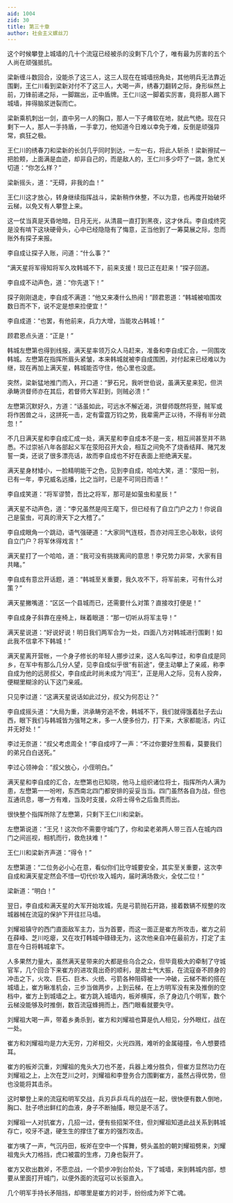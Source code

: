 ```yaml
---
aid: 1004
zid: 30
title: 第三十章
author: 社会主义螺丝刀
---
```


这个时候攀登上城墙的几十个流寇已经被杀的没剩下几个了，唯有最为厉害的五个人尚在顽强抵抗。

梁新缠斗数回合，没能杀了这三人，这三人现在在城墙拐角处，其他明兵无法靠近围剿，王仁川看到梁新对付不了这三人，大喝一声，绣春刀翻转之际，身形纵然上前，刀锋前递之际，一脚踹出，正中盾牌。王仁川这一脚着实厉害，竟将那人踢下城墙，摔得脑浆迸裂而亡。

梁新乘机刺出一剑，直中另一人的胸口，那人一下子瘫软在地，就此气绝。现在只剩下一人，那人一手持盾，一手拿刀，他知道今日难以幸免于难，反倒是顽强异常，疯狂之极。

王仁川的绣春刀和梁新的长剑几乎同时到达，一左一右，将此人斩杀！梁新擦拭一把脸颊，上面满是血迹，却非自己的，而是敌人的，王仁川多少吓了一跳，急忙关切道：“你怎么样？”

梁新摇头，道：“无碍，非我的血！”

王仁川这才放心，转身继续指挥战斗，梁新稍作休整，不以为意，也再度开始破坏云梯，以免又有人攀登上来。

这一仗当真是天昏地暗，日月无光，从清晨一直打到黑夜，这才休兵。李自成终究是没有啃下这块硬骨头，心中已经隐隐有了悔意，正当他到了一筹莫展之际，忽而账外有探子来报。

李自成让探子入账，问道：“什么事？”

“满天星将军得知将军久攻韩城不下，前来支援！现已正在赶来！”探子回道。

李自成不动声色，道：“你先退下！”

探子刚刚退走，李自成不满道：“他又来凑什么热闹！”顾君恩道：“韩城被咱围攻数日而不下，说不定是想来捡便宜！”

李自成道：“也罢，有他前来，兵力大增，当能攻占韩城！”

顾君恩点头道：“正是！”

韩城左懋第也得到线报，满天星率领万众人马赶来，准备和李自成汇合，一同围攻韩城。左懋第在指挥所眉头紧皱，本来韩城就被李自成围困，对付起来已经难以为继，现在再加上满天星，韩城能否守住，他心里也没底。

突然，梁新猛地推门而入，开口道：“萝石兄，我听世伯说，虽满天星来犯，但洪承畴洪督师亦在其后，若督师大军赶到，则贼必溃！”

左懋第沉默好久，方道：“话虽如此，可远水不解近渴，洪督师既然将至，贼军或将作困兽之斗，这拼死一击，定有雷霆万钧之势，我辈需严正以待，不得有半分疏忽！”

不几日满天星和李自成汇成一处，满天星和李自成本不是一支，相互间甚至并不熟悉。不过崇祯八年各部起义军在荥阳召开大会，相互之间免不了烧香结拜、赌咒发誓一类，还说了很多漂亮话，故而李自成也不好在表面上拒绝满天星。

满天星身材矮小，一脸精明能干之色，见到李自成，哈哈大笑，道：“荥阳一别，已有一年，李兄威名远播，比之当时，已是不可同日而语！”

李自成笑道：“将军谬赞，吾比之将军，那可是如萤虫和星辰！”

满天星不动声色，道：“李兄虽然是闯王麾下，但已经有了自立门户之力！你说自己是萤虫，可真的滑天下之大稽了。”

李自成眼角一个跳动，语气强硬道：“大家同气连枝，吾亦对闯王忠心耿耿，谈何自立门户？将军休得戏言！”

满天星打了一个哈哈，道：“我可没有挑拨离间的意思！李兄势力非常，大家有目共睹。”

李自成有意岔开话题，道：“韩城至关重要，我久攻不下，将军前来，可有什么对策？”

满天星撇嘴道：“区区一个县城而已，还需要什么对策？直接攻打便是！”

李自成身子斜靠在座椅上，眯着眼道：“那一切听从将军主导！”

满天星说道：“好说好说！明日我们两军合为一处，四面八方对韩城进行围剿！如此我不信拿不下韩城！”

满天星离开营帐，一个身子修长的年轻人挪步过来，这人名叫李过，和李自成是同乡，在军中有那么几分人望，见李自成似乎很“有前途”，便主动攀上了亲戚，称李自成为他的远房叔父，李自成此时尚未成为“闯王”，正是用人之际，见有人投奔，便糊里糊涂的认下这门亲戚。

只见李过道：“这满天星说话如此过分，叔父为何忍让？”

李自成摇头道：“大局为重，洪承畴穷追不舍，韩城不下，我们就得饿着肚子去山西，眼下我们与韩城皆为强弩之末，多一人便多份力，打下来，大家都能活，内讧并无好处！”

李过无奈道：“叔父考虑周全！”李自成哼了一声：“不过你要好生照看，莫要我们的弟兄白白送死。”

李过心领神会：“叔父放心，小侄明白。”

满天星和李自成的汇合，左懋第也已知晓，他马上组织诸位将士，指挥所内人满为患，左懋第一一吩咐，东西南北四门都安排的妥妥当当。四门虽然各自为战，但也互通讯息，哪一方有难，当及时支援，众将士得令之后鱼贯而出。

很快整个指挥所除了左懋第，只剩下王仁川和梁新。

左懋第说道：“王兄！这次你不需要守城门了，你和梁老弟两人带三百人在城内四门之间巡视，相机而行，救危扶难！”

王仁川和梁新齐声道：“得令！”

左懋第道：“二位务必小心在意，看似你们比守城要安全，其实至关重要，这次李自成和满天星定然会不惜一切代价攻入城内，届时满场救火，全仗二位！”

梁新道：“明白！”

翌日，李自成和满天星的大军开始攻城，先是弓箭抛石开路，接着数辆不规整的攻城器械在流寇的保护下开往拦马墙。

刘耀祖镇守的西门直面敌军主力，当为首要，而这一面正是崔方所攻击，崔方之前在薛峰、芝川吃瘪，又在攻打韩城中碌碌无为，这次他亲自冲在最前方，打定了主意在今日将韩城拿下。

人多果然力量大，虽然满天星带来的大都是些乌合之众，但毕竟极大的牵制了守城官军，几个回合下来崔方的进攻竟出奇的顺利，是故士气大振，在流寇奋不顾身的冲击之下，火攻、巨石、巨木、火统、弓箭各种阻碍被一一冲破，云梯不断的搭在城墙上，崔方瞅准机会，三步当做两步，上到云梯，在上方明军没有来及推倒的空档中，崔方上到城墙之上。崔方跳入城墙内，板斧横挥，杀了身边几个明军，数个云梯没能够及时推倒，数百流寇蜂拥而上，西门眼看就要失守。

刘耀祖大喝一声，带着乡勇杀到，崔方和刘耀祖也算是仇人相见，分外眼红，战在一处。

崔方和刘耀祖均是力大无穷，刀斧相交，火光四溅，难听的金属碰撞，令人想要捂耳。

崔方的板斧沉重，刘耀祖的鬼头大刀也不差，兵器上难分胜负，但崔方显然功力在刘耀祖之上，上次在芝川之时，刘耀祖和李登务合力围剿崔方，虽然占得优势，但也没能将其击杀。

这时攀登上来的流寇和明军交战，兵刃乒乒乓乓的战在一起，很快便有数人倒地，胸口、肚子喷出鲜红的血液，身子不断抽搐，眼见是不活了。

刘耀祖一人对抗崔方，几招一过，便有些招架不住，但刘耀祖知道此战关系到韩城存亡，咬牙不退，硬生生的撑住了崔方的强烈攻击。

崔方咦了一声，气沉丹田，板斧在空中一个挥舞，劈头盖脸的朝刘耀祖劈来，刘耀祖鬼头大刀格挡，虎口被震的生疼，刀身也裂开了。

崔方又砍出数斧，不愿恋战，一个箭步冲到台阶处，下了城墙，来到韩城内部，想要从里面打开城门，以便外面的流寇可以长驱直入。

几个明军手持长矛阻挡，却哪里是崔方的对手，纷纷成为斧下亡魂。
